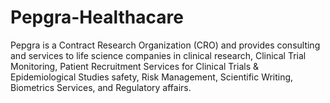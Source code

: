 # Pepgra-Healthacare
Pepgra is a Contract Research Organization (CRO) and provides consulting and services to life science companies in clinical research, Clinical Trial Monitoring, Patient Recruitment Services for Clinical Trials &amp; Epidemiological Studies safety, Risk Management, Scientific Writing, Biometrics Services, and Regulatory affairs.
